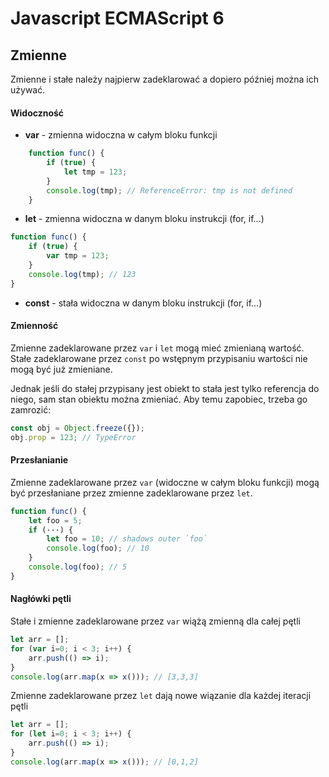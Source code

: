 # Javascript ECMAScript 6

## Zmienne
Zmienne i stałe należy najpierw zadeklarować a dopiero później można ich używać.

#### Widoczność
- **var** - zmienna widoczna w całym bloku funkcji
```js
    function func() {
        if (true) {
            let tmp = 123;
        }
        console.log(tmp); // ReferenceError: tmp is not defined
    }
```
- **let** - zmienna widoczna w danym bloku instrukcji (for, if...)
```js
function func() {
    if (true) {
        var tmp = 123;
    }
    console.log(tmp); // 123
}
```
- **const** - stała widoczna w danym bloku instrukcji (for, if...)

#### Zmienność
Zmienne zadeklarowane przez `var` i `let` mogą mieć zmienianą wartość. Stałe zadeklarowane przez `const` po wstępnym przypisaniu wartości nie mogą być już zmieniane.

Jednak jeśli do stałej przypisany jest obiekt to stała jest tylko referencja do niego, sam stan obiektu można zmieniać. Aby temu zapobiec, trzeba go zamrozić:
```js
const obj = Object.freeze({});
obj.prop = 123; // TypeError
```

#### Przesłanianie
Zmienne zadeklarowane przez `var` (widoczne w całym bloku funkcji) mogą być przesłaniane przez zmienne zadeklarowane przez `let`.

```js
function func() {
    let foo = 5;
    if (···) {
        let foo = 10; // shadows outer `foo`
        console.log(foo); // 10
    }
    console.log(foo); // 5
}
```

#### Nagłówki pętli
Stałe i zmienne zadeklarowane przez `var` wiążą zmienną dla całej pętli
```js
let arr = [];
for (var i=0; i < 3; i++) {
    arr.push(() => i);
}
console.log(arr.map(x => x())); // [3,3,3]
```

Zmienne zadeklarowane przez `let` dają nowe wiązanie dla każdej iteracji pętli
```js
let arr = [];
for (let i=0; i < 3; i++) {
    arr.push(() => i);
}
console.log(arr.map(x => x())); // [0,1,2]
```
